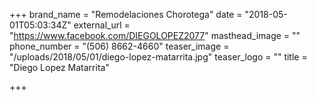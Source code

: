 +++
brand_name = "Remodelaciones Chorotega"
date = "2018-05-01T05:03:34Z"
external_url = "https://www.facebook.com/DIEGOLOPEZ2077"
masthead_image = ""
phone_number = "(506) 8662-4660"
teaser_image = "/uploads/2018/05/01/diego-lopez-matarrita.jpg"
teaser_logo = ""
title = "Diego Lopez Matarrita"

+++
